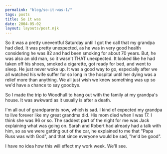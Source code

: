 ```yaml
---
permalink: "blog/so-it-was-1/"
tags: posts
title: So it was
date: 2004-05-02
layout: layouts/post.njk
---
```


So it was a pretty uneventful Saturday until I got the call that my grandpa had died. It was pretty unexpected, as he was in very good health considering he was 82 and had been smoking for about 70 years. But, he was also an old man, so it wasn't THAT unexpected. It looked like he had taken off his shoes, smoked a cigarette, got ready for bed, and went to sleep. He just never woke up. It was a good way to go, especially after we all watched his wife suffer for so long in the hospital until her dying was a relief more than anything. We all just wish we knew something was up so we'd have a chance to say goodbye. 

So I made the trip to Woodhull to hang out with the family at my grandpa's house. It was awkward as it usually is after a death. 

I'm all out of grandparents now, which is sad. I kind of expected my grandpa to live forever like my great grandma did. His mom died when I was 17. I think she was 96 or so. The saddest part of the night for me was Jack explaining what was going on. Sarah and Robert had already had a talk with him, so as we were getting out of the car, he explained to me that "Papa Russ was with God", and that since everyone would be sad, "he'd be good". 

I have no idea how this will effect my work week. We'll see.
